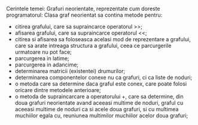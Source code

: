 Cerintele temei:
Grafuri neorientate, reprezentate cum doreste programatorul:
Clasa graf neorientat sa contina metode pentru:
* citirea grafului, care sa supraincarce operatorul >>;
* afisarea grafului, care sa supraincarce operatorul <<;
* citirea si afisarea sa foloseasca acelasi mod de reprezentare a grafului, care sa arate intreaga structura a grafului, ceea ce parcurgerile urmatoare nu pot face;
* parcurgerea in latime;
* parcurgerea in adancime;
* determinarea matricii (existentei) drumurilor;
* determinarea componentelor conexe nu ca grafuri, ci ca liste de noduri;
* o metoda care sa determine daca graful este conex, care poate folosi oricare dintre metodele anterioare;
* o metoda de supraincarcare a operatorului +, care sa determine, din doua grafuri neorientate avand aceeasi multime de noduri, graful cu aceeasi multime de noduri ca si acele doua grafuri, si cu multimea muchiilor egala cu, reuniunea multimilor muchiilor acelor doua grafuri;


